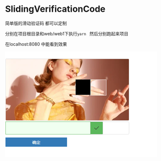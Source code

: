 # SlidingVerificationCode
简单版的滑动验证码 都可以定制

分别在项目根目录和web/web1下执行``yarn ``
然后分别跑起来项目
 
 在localhost:8080 中能看到效果

 
<img src='https://raw.githubusercontent.com/Hareis/SlidingVerificationCode/master/public/images/pic1.png'>